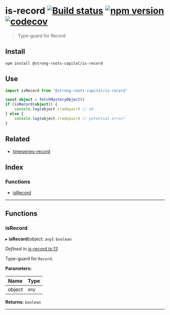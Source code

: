 
is-record [![Build status](https://travis-ci.org/strong-roots-capital/is-record.svg?branch=master)](https://travis-ci.org/strong-roots-capital/is-record) [![npm version](https://img.shields.io/npm/v/@strong-roots-capital/is-record.svg)](https://npmjs.org/package/@strong-roots-capital/is-record) [![codecov](https://codecov.io/gh/strong-roots-capital/is-record/branch/master/graph/badge.svg)](https://codecov.io/gh/strong-roots-capital/is-record)
==============================================================================================================================================================================================================================================================================================================================================================================================================================================================

> Type-guard for Record

Install
-------

```shell
npm install @strong-roots-capital/is-record
```

Use
---

```typescript
import isRecord from '@strong-roots-capital/is-record'

const object = fetchMysteryObject()
if (isRecord(object)) {
    console.log(object.tradepair) // ok
} else {
    console.log(object.tradepair) // potential error!
}
```

Related
-------

*   [timeseries-record](https://github.com/strong-roots-capital/timeseries-record)

## Index

### Functions

* [isRecord](#isrecord)

---

## Functions

<a id="isrecord"></a>

###  isRecord

▸ **isRecord**(object: *`any`*): `boolean`

*Defined in [is-record.ts:13](https://github.com/strong-roots-capital/is-record/blob/8902e76/src/is-record.ts#L13)*

Type-guard for `Record`.

**Parameters:**

| Name | Type |
| ------ | ------ |
| object | `any` |

**Returns:** `boolean`

___

